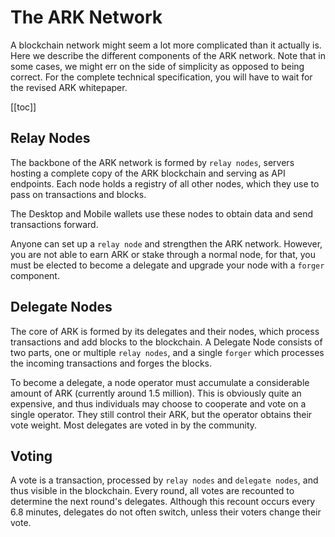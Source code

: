 # The ARK Network

A blockchain network might seem a lot more complicated than it actually is. Here we describe the different components of the ARK network. Note that in some cases, we might err on the side of simplicity as opposed to being correct. For the complete technical specification, you will have to wait for the revised ARK whitepaper.

[[toc]]

## Relay Nodes

The backbone of the ARK network is formed by `relay nodes`, servers hosting a complete copy of the ARK blockchain and serving as API endpoints. Each node holds a registry of all other nodes, which they use to pass on transactions and blocks.

The Desktop and Mobile wallets use these nodes to obtain data and send transactions forward.

Anyone can set up a `relay node` and strengthen the ARK network. However, you are not able to earn ARK or stake through a normal node, for that, you must be elected to become a delegate and upgrade your node with a `forger` component.

## Delegate Nodes

The core of ARK is formed by its delegates and their nodes, which process transactions and add blocks to the blockchain. A Delegate Node consists of two parts, one or multiple `relay nodes`, and a single `forger` which processes the incoming transactions and forges the blocks.

To become a delegate, a node operator must accumulate a considerable amount of ARK (currently around 1.5 million). This is obviously quite an expensive, and thus individuals may choose to cooperate and vote on a single operator. They still control their ARK, but the operator obtains their vote weight. Most delegates are voted in by the community.

## Voting

A vote is a transaction, processed by `relay nodes` and `delegate nodes`, and thus visible in the blockchain. Every round, all votes are recounted to determine the next round's delegates. Although this recount occurs every 6.8 minutes, delegates do not often switch, unless their voters change their vote.
